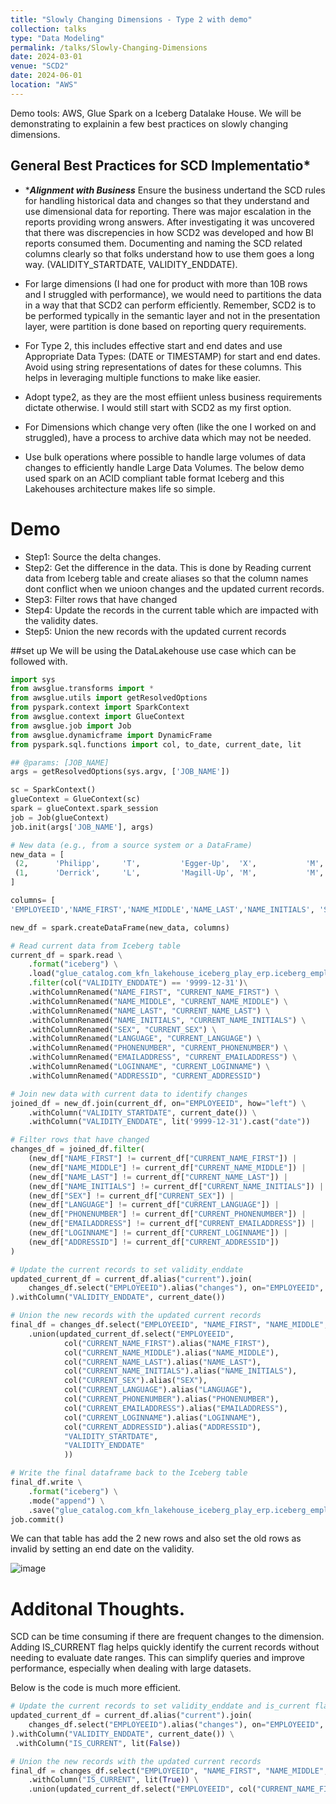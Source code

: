 ```yaml
---
title: "Slowly Changing Dimensions - Type 2 with demo"
collection: talks
type: "Data Modeling"
permalink: /talks/Slowly-Changing-Dimensions
date: 2024-03-01
venue: "SCD2"
date: 2024-06-01
location: "AWS"
---
```

Demo tools: AWS, Glue Spark on a Iceberg Datalake House. We will be demonstrating to explainin a few best practices on slowly changing dimensions. 

## General Best Practices for SCD Implementatio*
* ****Alignment with Business*** Ensure the business undertand the SCD rules for handling historical data and changes so that they understand and use dimensional data for reporting.
There was major escalation in the reports providing wrong answers. After investigating it was uncovered that there was discrepencies in how SCD2 was developed and how BI reports consumed them.
Documenting and naming the SCD related columns clearly so that folks understand how to use them goes a long way. (VALIDITY_STARTDATE, VALIDITY_ENDDATE).

* For large dimensions (I had one for product with more than 10B rows and I struggled with performance), we would need to partitions the data in a way that that SCD2 can perform efficiently. Remember, SCD2 is to be performed typically in the semantic layer and not in the presentation layer, were partition is done based on reporting query requirements.

* For Type 2, this includes effective start and end dates and use Appropriate Data Types: (DATE or TIMESTAMP) for start and end dates. Avoid using string representations of dates for these columns. This helps in leveraging multiple functions to make like easier.

* Adopt type2, as they are the most effiient unless business requirements dictate otherwise. I would still start with SCD2 as my first option.

* For Dimensions which change very often (like the one I worked on and struggled), have a process to archive data which may not be needed.

* Use bulk operations where possible to handle large volumes of data changes to efficiently handle Large Data Volumes. The below demo used spark on an ACID compliant table format Iceberg and this Lakehouses architecture makes life so simple.

# Demo

* Step1: Source the delta changes.
* Step2: Get the difference in the data. This is done by Reading current data from Iceberg table and create aliases so that the column names dont conflict when we unioon changes and the updated current records.
* Step3: Filter rows that have changed
* Step4: Update the records in the current table which are impacted with the validity dates.
* Step5: Union the new records with the updated current records

##set up
We will be using the DataLakehouse use case which can be followed with.

```python
import sys
from awsglue.transforms import *
from awsglue.utils import getResolvedOptions
from pyspark.context import SparkContext
from awsglue.context import GlueContext
from awsglue.job import Job
from awsglue.dynamicframe import DynamicFrame
from pyspark.sql.functions import col, to_date, current_date, lit

## @params: [JOB_NAME]
args = getResolvedOptions(sys.argv, ['JOB_NAME'])

sc = SparkContext()
glueContext = GlueContext(sc)
spark = glueContext.spark_session
job = Job(glueContext)
job.init(args['JOB_NAME'], args)

# New data (e.g., from a source system or a DataFrame)
new_data = [
 (2,      'Philipp',     'T',         'Egger-Up',  'X',           'M',     'F',    '603-610-2464',    'philipp.egger@itelo.info', 'philippm',    1000000002),
 (1,      'Derrick',     'L',         'Magill-Up', 'M',           'M',     'T',     '630-374-0306',    'derrick.magill@itelo.info','derrickm',  1000000001)
]

columns= [
'EMPLOYEEID','NAME_FIRST','NAME_MIDDLE','NAME_LAST','NAME_INITIALS', 'SEX', 'LANGUAGE', 'PHONENUMBER', 'EMAILADDRESS',             'LOGINNAME', 'ADDRESSID']

new_df = spark.createDataFrame(new_data, columns)

# Read current data from Iceberg table
current_df = spark.read \
    .format("iceberg") \
    .load("glue_catalog.com_kfn_lakehouse_iceberg_play_erp.iceberg_employee") \
    .filter(col("VALIDITY_ENDDATE") == '9999-12-31')\
    .withColumnRenamed("NAME_FIRST", "CURRENT_NAME_FIRST") \
    .withColumnRenamed("NAME_MIDDLE", "CURRENT_NAME_MIDDLE") \
    .withColumnRenamed("NAME_LAST", "CURRENT_NAME_LAST") \
    .withColumnRenamed("NAME_INITIALS", "CURRENT_NAME_INITIALS") \
    .withColumnRenamed("SEX", "CURRENT_SEX") \
    .withColumnRenamed("LANGUAGE", "CURRENT_LANGUAGE") \
    .withColumnRenamed("PHONENUMBER", "CURRENT_PHONENUMBER") \
    .withColumnRenamed("EMAILADDRESS", "CURRENT_EMAILADDRESS") \
    .withColumnRenamed("LOGINNAME", "CURRENT_LOGINNAME") \
    .withColumnRenamed("ADDRESSID", "CURRENT_ADDRESSID")

# Join new data with current data to identify changes
joined_df = new_df.join(current_df, on="EMPLOYEEID", how="left") \
    .withColumn("VALIDITY_STARTDATE", current_date()) \
    .withColumn("VALIDITY_ENDDATE", lit('9999-12-31').cast("date"))

# Filter rows that have changed
changes_df = joined_df.filter(
    (new_df["NAME_FIRST"] != current_df["CURRENT_NAME_FIRST"]) |
    (new_df["NAME_MIDDLE"] != current_df["CURRENT_NAME_MIDDLE"]) |
    (new_df["NAME_LAST"] != current_df["CURRENT_NAME_LAST"]) |
    (new_df["NAME_INITIALS"] != current_df["CURRENT_NAME_INITIALS"]) |
    (new_df["SEX"] != current_df["CURRENT_SEX"]) |
    (new_df["LANGUAGE"] != current_df["CURRENT_LANGUAGE"]) |
    (new_df["PHONENUMBER"] != current_df["CURRENT_PHONENUMBER"]) |
    (new_df["EMAILADDRESS"] != current_df["CURRENT_EMAILADDRESS"]) |
    (new_df["LOGINNAME"] != current_df["CURRENT_LOGINNAME"]) |
    (new_df["ADDRESSID"] != current_df["CURRENT_ADDRESSID"])
)

# Update the current records to set validity_enddate
updated_current_df = current_df.alias("current").join(
    changes_df.select("EMPLOYEEID").alias("changes"), on="EMPLOYEEID", how="inner"
).withColumn("VALIDITY_ENDDATE", current_date())

# Union the new records with the updated current records
final_df = changes_df.select("EMPLOYEEID", "NAME_FIRST", "NAME_MIDDLE", "NAME_LAST", 'NAME_INITIALS', 'SEX', 'LANGUAGE', 'PHONENUMBER', 'EMAILADDRESS', 'LOGINNAME', 'ADDRESSID', "VALIDITY_STARTDATE", "VALIDITY_ENDDATE") \
    .union(updated_current_df.select("EMPLOYEEID", 
            col("CURRENT_NAME_FIRST").alias("NAME_FIRST"), 
            col("CURRENT_NAME_MIDDLE").alias("NAME_MIDDLE"), 
            col("CURRENT_NAME_LAST").alias("NAME_LAST"), 
            col("CURRENT_NAME_INITIALS").alias("NAME_INITIALS"), 
            col("CURRENT_SEX").alias("SEX"), 
            col("CURRENT_LANGUAGE").alias("LANGUAGE"), 
            col("CURRENT_PHONENUMBER").alias("PHONENUMBER"), 
            col("CURRENT_EMAILADDRESS").alias("EMAILADDRESS"), 
            col("CURRENT_LOGINNAME").alias("LOGINNAME"), 
            col("CURRENT_ADDRESSID").alias("ADDRESSID"), 
            "VALIDITY_STARTDATE", 
            "VALIDITY_ENDDATE"
            ))

# Write the final dataframe back to the Iceberg table
final_df.write \
    .format("iceberg") \
    .mode("append") \
    .save("glue_catalog.com_kfn_lakehouse_iceberg_play_erp.iceberg_employee")
job.commit()
```

We can that table has add the 2 new rows and also set the old rows as invalid by setting an end date on the validity.

![image](https://github.com/user-attachments/assets/6cedde02-2582-4bcf-bb2a-76a6e617c4a0)


# Additonal Thoughts.

SCD can be time consuming if there are frequent changes to the dimension. Adding IS_CURRENT flag helps quickly identify the current records without needing to evaluate date ranges. This can simplify queries and improve performance, especially when dealing with large datasets.

Below is the code is much more efficient.

```python
# Update the current records to set validity_enddate and is_current flag
updated_current_df = current_df.alias("current").join(
    changes_df.select("EMPLOYEEID").alias("changes"), on="EMPLOYEEID", how="inner"
).withColumn("VALIDITY_ENDDATE", current_date()) \
 .withColumn("IS_CURRENT", lit(False))

# Union the new records with the updated current records
final_df = changes_df.select("EMPLOYEEID", "NAME_FIRST", "NAME_MIDDLE", "NAME_LAST", 'NAME_INITIALS', 'SEX', 'LANGUAGE', 'PHONENUMBER', 'EMAILADDRESS', 'LOGINNAME', 'ADDRESSID', "VALIDITY_STARTDATE", "VALIDITY_ENDDATE") \
    .withColumn("IS_CURRENT", lit(True)) \
    .union(updated_current_df.select("EMPLOYEEID", col("CURRENT_NAME_FIRST").alias("NAME_FIRST"), col("CURRENT_NAME_MIDDLE").alias("NAME_MIDDLE"), col("CURRENT_NAME_LAST").alias("NAME_LAST"), col("CURRENT_NAME_INITIALS").alias("NAME_INITIALS"), col("CURRENT_SEX").alias("SEX"), col("CURRENT_LANGUAGE").alias("LANGUAGE"), col("CURRENT_PHONENUMBER").alias("PHONENUMBER"), col("CURRENT_EMAILADDRESS").alias("EMAILADDRESS"), col("CURRENT_LOGINNAME").alias("LOGINNAME"), col("CURRENT_ADDRESSID").alias("ADDRESSID"), "VALIDITY_STARTDATE", "VALIDITY_ENDDATE", "IS_CURRENT"))
```
